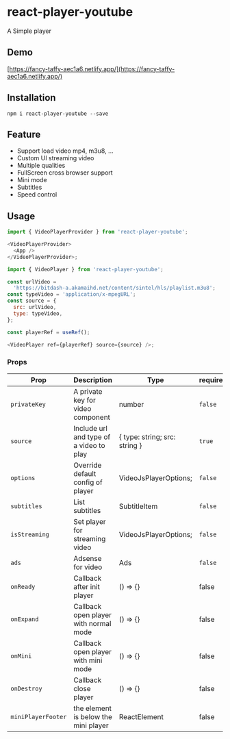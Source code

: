 # react-player-youtube

A Simple player

## Demo

[https://fancy-taffy-aec1a6.netlify.app/](https://fancy-taffy-aec1a6.netlify.app/)

## Installation

    npm i react-player-youtube --save

## Feature

- Support load video mp4, m3u8, ...
- Custom UI streaming video
- Multiple qualities
- FullScreen cross browser support
- Mini mode
- Subtitles
- Speed control

## Usage

```js
import { VideoPlayerProvider } from 'react-player-youtube';

<VideoPlayerProvider>
  <App />
</VideoPlayerProvider>;
```

```js
import { VideoPlayer } from 'react-player-youtube';

const urlVideo =
  'https://bitdash-a.akamaihd.net/content/sintel/hls/playlist.m3u8';
const typeVideo = 'application/x-mpegURL';
const source = {
  src: urlVideo,
  type: typeVideo,
};

const playerRef = useRef();

<VideoPlayer ref={playerRef} source={source} />;
```

### Props

| Prop               | Description                             | Type                          | require |
| ------------------ | --------------------------------------- | ----------------------------- | ------- |
| `privateKey`       | A private key for video component       | number                        | `false` |
| `source`           | Include url and type of a video to play | { type: string; src: string } | `true`  |
| `options`          | Override default config of player       | VideoJsPlayerOptions;         | `false` |
| `subtitles`        | List subtitles                          | SubtitleItem                  | `false` |
| `isStreaming`      | Set player for streaming video          | VideoJsPlayerOptions;         | `false` |
| `ads`              | Adsense for video                       | Ads                           | `false` |
| `onReady`          | Callback after init player              | () => {}                      | false   |
| `onExpand`         | Callback open player with normal mode   | () => {}                      | false   |
| `onMini`           | Callback open player with mini mode     | () => {}                      | false   |
| `onDestroy`        | Callback close player                   | () => {}                      | false   |
| `miniPlayerFooter` | the element is below the mini player    | ReactElement                  | false   |
